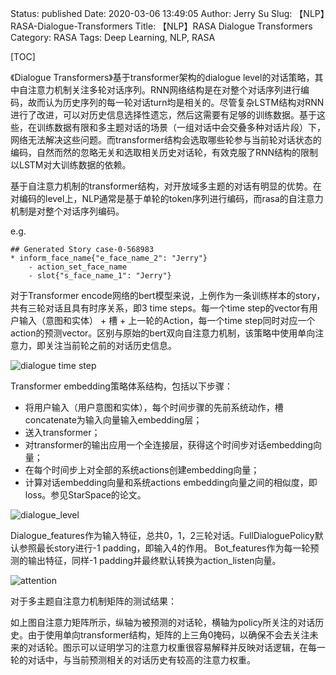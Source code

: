 Status: published
Date: 2020-03-06 13:49:05
Author: Jerry Su
Slug: 【NLP】RASA-Dialogue-Transformers
Title: 【NLP】RASA Dialogue Transformers
Category: RASA
Tags: Deep Learning, NLP, RASA

[TOC]

《Dialogue Transformers》基于transformer架构的dialogue level的对话策略，其中自注意力机制关注多轮对话序列。RNN网络结构是在对整个对话序列进行编码，故而认为历史序列的每一轮对话turn均是相关的。尽管复杂LSTM结构对RNN进行了改进，可以对历史信息选择性遗忘，然后这需要有足够的训练数据。基于这些，在训练数据有限和多主题对话的场景（一组对话中会交叠多种对话片段）下，网络无法解决这些问题。而transformer结构会选取哪些轮参与当前轮对话状态的编码，自然而然的忽略无关和选取相关历史对话轮，有效克服了RNN结构的限制以LSTM对大训练数据的依赖。

基于自注意力机制的transformer结构，对开放域多主题的对话有明显的优势。在对编码的level上，NLP通常是基于单轮的token序列进行编码，而rasa的自注意力机制是对整个对话序列编码。

e.g.
``` 
## Generated Story case-0-568983
* inform_face_name{"e_face_name_2": "Jerry"}
    - action_set_face_name
    - slot{"s_face_name_1": "Jerry"}
```
对于Transformer encode网络的bert模型来说，上例作为一条训练样本的story，共有三轮对话且具有时序关系，即3 time steps。每一个time step的vector有用户输入（意图和实体） + 槽 + 上一轮的Action，每一个time step同时对应一个action的预测vector。区别与原始的bert双向自注意力机制，该策略中使用单向注意力，即关注当前轮之前的对话历史信息。

![dialogue time step](images/RASA/dialogue_time_step.png)

Transformer embedding策略体系结构，包括以下步骤：

- 将用户输入（用户意图和实体），每个时间步骤的先前系统动作，槽concatenate为输入向量输入embedding层；
- 送入transformer；
- 对transformer的输出应用一个全连接层，获得这个时间步对话embedding向量；
- 在每个时间步上对全部的系统actions创建embedding向量；
- 计算对话embedding向量和系统actions embedding向量之间的相似度，即loss。参见StarSpace的论文。

![dialogue_level](images/RASA/dialogue_level_training_data.png)

Dialogue_features作为输入特征，总共0，1，2三轮对话。FullDialoguePolicy默认参照最长story进行-1 padding，即输入4的作用。
Bot_features作为每一轮预测的输出特征，同样-1 padding并最终默认转换为action_listen向量。

![attention](images/RASA/self_attention.png)

对于多主题自注意力机制矩阵的测试结果：

如上图自注意力矩阵所示，纵轴为被预测的对话轮，横轴为policy所关注的对话历史。由于使用单向transformer结构，矩阵的上三角0掩码，以确保不会去关注未来的对话轮。图示可以证明学习的注意力权重很容易解释并反映对话逻辑，在每一轮的对话中，与当前预测相关的对话历史有较高的注意力权重。